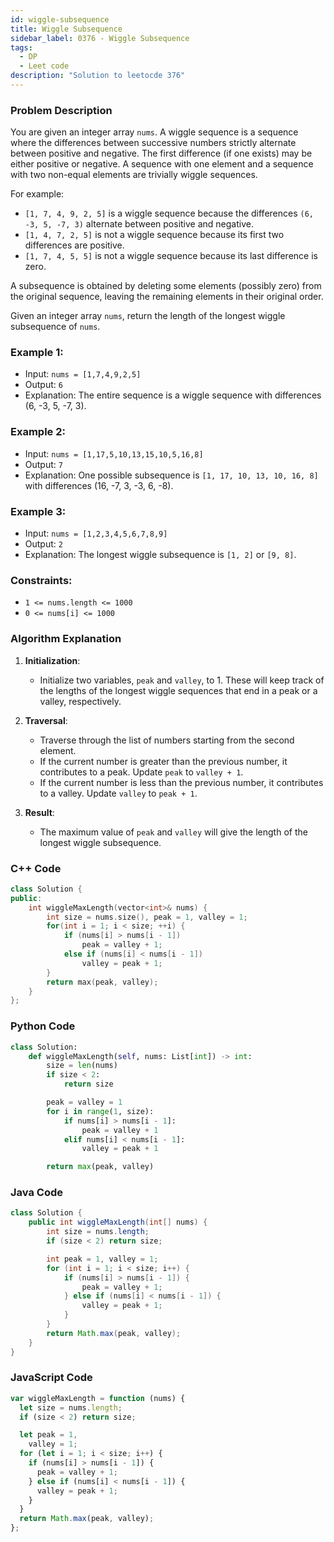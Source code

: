 ```yaml
---
id: wiggle-subsequence
title: Wiggle Subsequence
sidebar_label: 0376 - Wiggle Subsequence
tags:
  - DP
  - Leet code
description: "Solution to leetocde 376"
---
```


### Problem Description

You are given an integer array `nums`. A wiggle sequence is a sequence where the differences between successive numbers strictly alternate between positive and negative. The first difference (if one exists) may be either positive or negative. A sequence with one element and a sequence with two non-equal elements are trivially wiggle sequences.

For example:

- `[1, 7, 4, 9, 2, 5]` is a wiggle sequence because the differences `(6, -3, 5, -7, 3)` alternate between positive and negative.
- `[1, 4, 7, 2, 5]` is not a wiggle sequence because its first two differences are positive.
- `[1, 7, 4, 5, 5]` is not a wiggle sequence because its last difference is zero.

A subsequence is obtained by deleting some elements (possibly zero) from the original sequence, leaving the remaining elements in their original order.

Given an integer array `nums`, return the length of the longest wiggle subsequence of `nums`.

### Example 1:

- Input: `nums = [1,7,4,9,2,5]`
- Output: `6`
- Explanation: The entire sequence is a wiggle sequence with differences (6, -3, 5, -7, 3).

### Example 2:

- Input: `nums = [1,17,5,10,13,15,10,5,16,8]`
- Output: `7`
- Explanation: One possible subsequence is `[1, 17, 10, 13, 10, 16, 8]` with differences (16, -7, 3, -3, 6, -8).

### Example 3:

- Input: `nums = [1,2,3,4,5,6,7,8,9]`
- Output: `2`
- Explanation: The longest wiggle subsequence is `[1, 2]` or `[9, 8]`.

### Constraints:

- `1 <= nums.length <= 1000`
- `0 <= nums[i] <= 1000`

### Algorithm Explanation

1. **Initialization**:

   - Initialize two variables, `peak` and `valley`, to 1. These will keep track of the lengths of the longest wiggle sequences that end in a peak or a valley, respectively.

2. **Traversal**:

   - Traverse through the list of numbers starting from the second element.
   - If the current number is greater than the previous number, it contributes to a peak. Update `peak` to `valley + 1`.
   - If the current number is less than the previous number, it contributes to a valley. Update `valley` to `peak + 1`.

3. **Result**:
   - The maximum value of `peak` and `valley` will give the length of the longest wiggle subsequence.

### C++ Code

```cpp
class Solution {
public:
    int wiggleMaxLength(vector<int>& nums) {
        int size = nums.size(), peak = 1, valley = 1;
        for(int i = 1; i < size; ++i) {
            if (nums[i] > nums[i - 1])
                peak = valley + 1;
            else if (nums[i] < nums[i - 1])
                valley = peak + 1;
        }
        return max(peak, valley);
    }
};
```

### Python Code

```python
class Solution:
    def wiggleMaxLength(self, nums: List[int]) -> int:
        size = len(nums)
        if size < 2:
            return size

        peak = valley = 1
        for i in range(1, size):
            if nums[i] > nums[i - 1]:
                peak = valley + 1
            elif nums[i] < nums[i - 1]:
                valley = peak + 1

        return max(peak, valley)
```

### Java Code

```java
class Solution {
    public int wiggleMaxLength(int[] nums) {
        int size = nums.length;
        if (size < 2) return size;

        int peak = 1, valley = 1;
        for (int i = 1; i < size; i++) {
            if (nums[i] > nums[i - 1]) {
                peak = valley + 1;
            } else if (nums[i] < nums[i - 1]) {
                valley = peak + 1;
            }
        }
        return Math.max(peak, valley);
    }
}
```

### JavaScript Code

```javascript
var wiggleMaxLength = function (nums) {
  let size = nums.length;
  if (size < 2) return size;

  let peak = 1,
    valley = 1;
  for (let i = 1; i < size; i++) {
    if (nums[i] > nums[i - 1]) {
      peak = valley + 1;
    } else if (nums[i] < nums[i - 1]) {
      valley = peak + 1;
    }
  }
  return Math.max(peak, valley);
};
```
